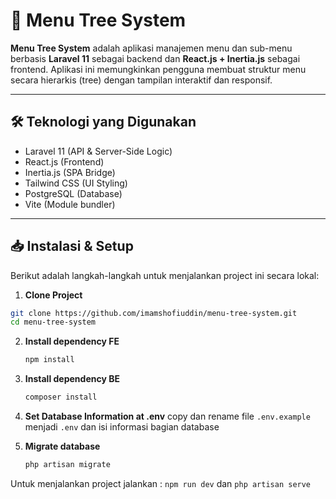 # 📁 Menu Tree System

**Menu Tree System** adalah aplikasi manajemen menu dan sub-menu berbasis **Laravel 11** sebagai backend dan **React.js + Inertia.js** sebagai frontend. Aplikasi ini memungkinkan pengguna membuat struktur menu secara hierarkis (tree) dengan tampilan interaktif dan responsif.

---

## 🛠️ Teknologi yang Digunakan

- Laravel 11 (API & Server-Side Logic)
- React.js (Frontend)
- Inertia.js (SPA Bridge)
- Tailwind CSS (UI Styling)
- PostgreSQL (Database)
- Vite (Module bundler)

---

## 📥 Instalasi & Setup

Berikut adalah langkah-langkah untuk menjalankan project ini secara lokal:

1. **Clone Project**

```bash
git clone https://github.com/imamshofiuddin/menu-tree-system.git
cd menu-tree-system
```

2. **Install dependency FE**
   ```bash
   npm install
   ```
3. **Install dependency BE**
   ```bash
   composer install
   ```
4. **Set Database Information at .env**
   copy dan rename file ```.env.example``` menjadi ```.env``` dan isi informasi bagian database
   
6. **Migrate database**
   ```bash
   php artisan migrate
   ```
Untuk menjalankan project jalankan :
```npm run dev``` dan ```php artisan serve```
